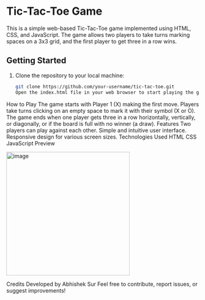 # Tic-Tac-Toe Game

This is a simple web-based Tic-Tac-Toe game implemented using HTML, CSS, and JavaScript. The game allows two players to take turns marking spaces on a 3x3 grid, and the first player to get three in a row wins.

## Getting Started

1. Clone the repository to your local machine:

   ```bash
   git clone https://github.com/your-username/tic-tac-toe.git
   Open the index.html file in your web browser to start playing the game.
How to Play
The game starts with Player 1 (X) making the first move.
Players take turns clicking on an empty space to mark it with their symbol (X or O).
The game ends when one player gets three in a row horizontally, vertically, or diagonally, or if the board is full with no winner (a draw).
Features
Two players can play against each other.
Simple and intuitive user interface.
Responsive design for various screen sizes.
Technologies Used
HTML
CSS
JavaScript
Preview

<img width="322" alt="image" src="https://github.com/Abhisheksur123/Tic-Tac-Toe-Game/assets/107261617/b52acd8c-a5cd-4e63-878e-54d134ef2add">


Credits
Developed by Abhishek Sur
Feel free to contribute, report issues, or suggest improvements!

